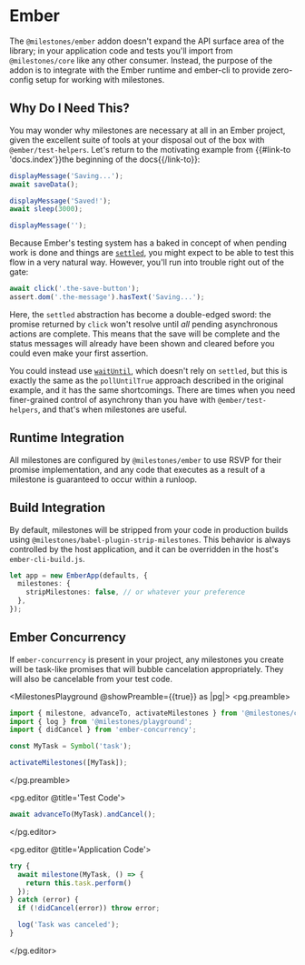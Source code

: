 # Ember

The `@milestones/ember` addon doesn't expand the API surface area of the library; in your application code and tests you'll import from `@milestones/core` like any other consumer. Instead, the purpose of the addon is to integrate with the Ember runtime and ember-cli to provide zero-config setup for working with milestones.

## Why Do I Need This?

You may wonder why milestones are necessary at all in an Ember project, given the excellent suite of tools at your disposal out of the box with `@ember/test-helpers`. Let's return to the motivating example from {{#link-to 'docs.index'}}the beginning of the docs{{/link-to}}:

```ts
displayMessage('Saving...');
await saveData();

displayMessage('Saved!');
await sleep(3000);

displayMessage('');
```

Because Ember's testing system has a baked in concept of when pending work is done and things are [`settled`](https://github.com/emberjs/ember-test-helpers/blob/master/API.md#settled), you might expect to be able to test this flow in a very natural way. However, you'll run into trouble right out of the gate:

```ts
await click('.the-save-button');
assert.dom('.the-message').hasText('Saving...');
```

Here, the `settled` abstraction has become a double-edged sword: the promise returned by `click` won't resolve until _all_ pending asynchronous actions are complete. This means that the save will be complete and the status messages will already have been shown and cleared before you could even make your first assertion.

You could instead use [`waitUntil`](https://github.com/emberjs/ember-test-helpers/blob/master/API.md#waituntil), which doesn't rely on `settled`, but this is exactly the same as the `pollUntilTrue` approach described in the original example, and it has the same shortcomings. There are times when you need finer-grained control of asynchrony than you have with `@ember/test-helpers`, and that's when milestones are useful.

## Runtime Integration

All milestones are configured by `@milestones/ember` to use RSVP for their promise implementation, and any code that executes as a result of a milestone is guaranteed to occur within a runloop.

## Build Integration

By default, milestones will be stripped from your code in production builds using `@milestones/babel-plugin-strip-milestones`. This behavior is always controlled by the host application, and it can be overridden in the host's `ember-cli-build.js`.

```ts
let app = new EmberApp(defaults, {
  milestones: {
    stripMilestones: false, // or whatever your preference
  },
});
```

## Ember Concurrency

If `ember-concurrency` is present in your project, any milestones you create will be task-like promises that will bubble cancelation appropriately. They will also be cancelable from your test code.

<MilestonesPlayground @showPreamble={{true}} as |pg|>
  <pg.preamble>
  ```ts
  import { milestone, advanceTo, activateMilestones } from '@milestones/core';
  import { log } from '@milestones/playground';
  import { didCancel } from 'ember-concurrency';

  const MyTask = Symbol('task');

  activateMilestones([MyTask]);
  ```
  </pg.preamble>

  <pg.editor @title='Test Code'>
  ```ts
  await advanceTo(MyTask).andCancel();
  ```
  </pg.editor>

  <pg.editor @title='Application Code'>
  ```ts
  try {
    await milestone(MyTask, () => {
      return this.task.perform()
    });
  } catch (error) {
    if (!didCancel(error)) throw error;

    log('Task was canceled');
  }
  ```
  </pg.editor>
</MilestonesPlayground>
